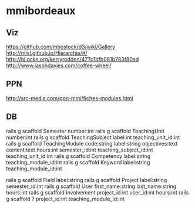 # mmibordeaux

## Viz
https://github.com/mbostock/d3/wiki/Gallery
http://mlvl.github.io/Hierarchie/#/
http://bl.ocks.org/kerryrodden/477c1bfb081b783f80ad
http://www.jasondavies.com/coffee-wheel/

## PPN
http://src-media.com/ppn-mmi/fiches-modules.html

## DB
rails g scaffold Semester number:int
rails g scaffold TeachingUnit number:int
rails g scaffold TeachingSubject label:int teaching_unit_id:int
rails g scaffold TeachingModule code:string label:string objectives:text content:text hours:int semester_id:int teaching_subject_id:int teaching_unit_id:int
rails g scaffold Competency label:string teaching_module_id:int
rails g scaffold Keyword label:string teaching_module_id:int

rails g scaffold Field label:string
rails g scaffold Project label:string semester_id:int
rails g scaffold User first_name:string last_name:string hours:int
rails g scaffold Involvement project_id:int user_id:int hours:int
rails g scaffold ? project_id:int teaching_module_id:int